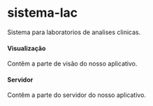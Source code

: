 # sistema-lac
Sistema para laboratorios de analises clinicas.

#### Visualização
Contêm a parte de visão do nosso aplicativo.

#### Servidor
Contêm a parte do servidor do nosso aplicativo.
